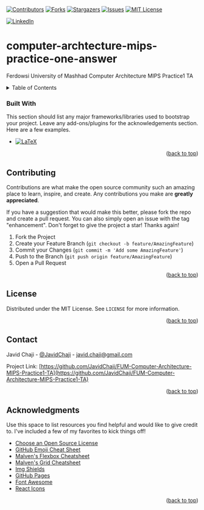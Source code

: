 <a name="readme-top"></a>


[![Contributors][contributors-shield]][contributors-url]
[![Forks][forks-shield]][forks-url]
[![Stargazers][stars-shield]][stars-url]
[![Issues][issues-shield]][issues-url]
[![MIT License][license-shield]][license-url]



[![LinkedIn][linkedin-shield]][javid-linkedin-url]

# computer-archtecture-mips-practice-one-answer

Ferdowsi University of Mashhad Computer Architecture MIPS Practice1 TA






<!-- TABLE OF CONTENTS -->
<details>
  <summary>Table of Contents</summary>
  <ol>
    <li>
      <a href="#about-the-project">About The Project</a>
      <ul>
        <li><a href="#built-with">Built With</a></li>
      </ul>
    </li>
    <li>
      <a href="#getting-started">Getting Started</a>
      <ul>
        <li><a href="#prerequisites">Prerequisites</a></li>
        <li><a href="#installation">Installation</a></li>
      </ul>
    </li>
    <li><a href="#usage">Usage</a></li>
    <li><a href="#roadmap">Roadmap</a></li>
    <li><a href="#contributing">Contributing</a></li>
    <li><a href="#license">License</a></li>
    <li><a href="#contact">Contact</a></li>
    <li><a href="#acknowledgments">Acknowledgments</a></li>
  </ol>
</details>









### Built With

This section should list any major frameworks/libraries used to bootstrap your project. Leave any add-ons/plugins for the acknowledgements section. Here are a few examples.

* [![LaTeX][LaTeX.org]][LaTeX-url]

<p align="right">(<a href="#readme-top">back to top</a>)</p>










<!-- CONTRIBUTING -->
## Contributing

Contributions are what make the open source community such an amazing place to learn, inspire, and create. Any contributions you make are **greatly appreciated**.

If you have a suggestion that would make this better, please fork the repo and create a pull request. You can also simply open an issue with the tag "enhancement".
Don't forget to give the project a star! Thanks again!

1. Fork the Project
2. Create your Feature Branch (`git checkout -b feature/AmazingFeature`)
3. Commit your Changes (`git commit -m 'Add some AmazingFeature'`)
4. Push to the Branch (`git push origin feature/AmazingFeature`)
5. Open a Pull Request

<p align="right">(<a href="#readme-top">back to top</a>)</p>




<!-- LICENSE -->
## License

Distributed under the MIT License. See `LICENSE` for more information.

<p align="right">(<a href="#readme-top">back to top</a>)</p>



<!-- CONTACT -->
## Contact

Javid Chaji - [@JavidChaji](https://twitter.com/JavidChaji) - javid.chaji@gmail.com

Project Link: [https://github.com/JavidChaji/FUM-Computer-Architecture-MIPS-Practice1-TA](https://github.com/JavidChaji/FUM-Computer-Architecture-MIPS-Practice1-TA)

<p align="right">(<a href="#readme-top">back to top</a>)</p>




<!-- ACKNOWLEDGMENTS -->
## Acknowledgments

Use this space to list resources you find helpful and would like to give credit to. I've included a few of my favorites to kick things off!

* [Choose an Open Source License](https://choosealicense.com)
* [GitHub Emoji Cheat Sheet](https://www.webpagefx.com/tools/emoji-cheat-sheet)
* [Malven's Flexbox Cheatsheet](https://flexbox.malven.co/)
* [Malven's Grid Cheatsheet](https://grid.malven.co/)
* [Img Shields](https://shields.io)
* [GitHub Pages](https://pages.github.com)
* [Font Awesome](https://fontawesome.com)
* [React Icons](https://react-icons.github.io/react-icons/search)

<p align="right">(<a href="#readme-top">back to top</a>)</p>






<!-- MARKDOWN LINKS & IMAGES -->
<!-- https://www.markdownguide.org/basic-syntax/#reference-style-links -->
<!-- https://ileriayo.github.io/markdown-badges/ -->

<!-- Contributors -->
[contributors-shield]: https://img.shields.io/github/contributors/javidchaji/FUM-Computer-Architecture-MIPS-Practice1-TA.svg?style=for-the-badge

[contributors-url]: https://github.com/javidchaji/FUM-Computer-Architecture-MIPS-Practice1-TA/graphs/contributors

<!-- Forks -->
[forks-shield]: https://img.shields.io/github/forks/javidchaji/FUM-Computer-Architecture-MIPS-Practice1-TA.svg?style=for-the-badge

[forks-url]: https://github.com/javidchaji/FUM-Computer-Architecture-MIPS-Practice1-TA/network/members


<!-- Stars -->
[stars-shield]: https://img.shields.io/github/stars/javidchaji/FUM-Computer-Architecture-MIPS-Practice1-TA.svg?style=for-the-badge

[stars-url]: https://github.com/javidchaji/FUM-Computer-Architecture-MIPS-Practice1-TA/stargazers


<!-- Issues -->
[issues-shield]: https://img.shields.io/github/issues/javidchaji/FUM-Computer-Architecture-MIPS-Practice1-TA.svg?style=for-the-badge

[issues-url]: https://github.com/javidchaji/FUM-Computer-Architecture-MIPS-Practice1-TA/issues


<!-- License -->
[license-shield]: https://img.shields.io/github/license/javidchaji/FUM-Computer-Architecture-MIPS-Practice1-TA.svg?style=for-the-badge

[license-url]: https://github.com/javidchaji/FUM-Computer-Architecture-MIPS-Practice1-TA/blob/master/LICENSE


<!-- Linkedin -->
[linkedin-shield]: https://img.shields.io/badge/linkedin-%230077B5.svg?style=for-the-badge&logo=linkedin&logoColor=white

[javid-linkedin-url]: https://linkedin.com/in/javidchaji





[LaTeX.org]: https://img.shields.io/badge/LaTeX-000000?style=for-the-badge&logo=LaTeX&logoColor=white
[LaTeX-url]: https://www.latex-project.org/


